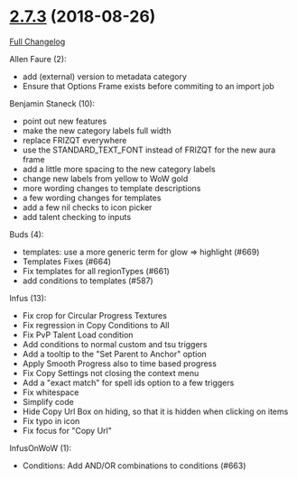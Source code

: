 # [2.7.3](https://github.com/WeakAuras/WeakAuras2/tree/2.7.3) (2018-08-26)

[Full Changelog](https://github.com/WeakAuras/WeakAuras2/compare/2.7.2...2.7.3)

Allen Faure (2):

- add (external) version to metadata category
- Ensure that Options Frame exists before commiting to an import job

Benjamin Staneck (10):

- point out new features
- make the new category labels full width
- replace FRIZQT everywhere
- use the STANDARD_TEXT_FONT instead of FRIZQT for the new aura frame
- add a little more spacing to the new category labels
- change new labels from yellow to WoW gold
- more wording changes to template descriptions
- a few wording changes for templates
- add a few nil checks to icon picker
- add talent checking to inputs

Buds (4):

- templates: use a more generic term for glow => highlight (#669)
- Templates Fixes (#664)
- Fix templates for all regionTypes (#661)
- add conditions to templates (#587)

Infus (13):

- Fix crop for Circular Progress Textures
- Fix regression in Copy Conditions to All
- Fix PvP Talent Load condition
- Add conditions to normal custom and tsu triggers
- Add a tooltip to the "Set Parent to Anchor" option
- Apply Smooth Progress also to time based progress
- Fix Copy Settings not closing the context menu
- Add a "exact match" for spell ids option to a few triggers
- Fix whitespace
- Simplify code
- Hide Copy Url Box on hiding, so that it is hidden when clicking on items
- Fix typo in icon
- Fix focus for "Copy Url"

InfusOnWoW (1):

- Conditions: Add AND/OR combinations to conditions (#663)

